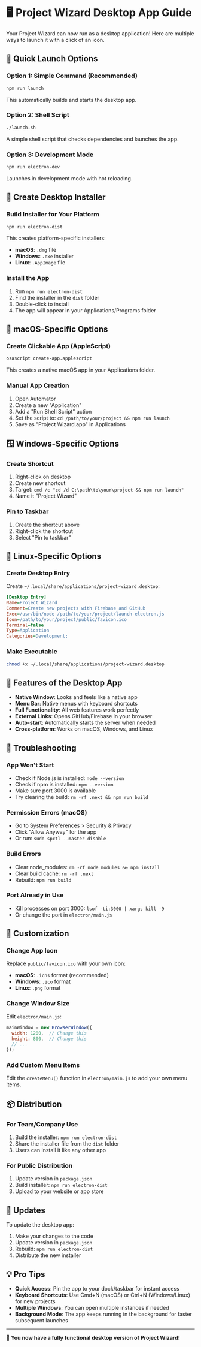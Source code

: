 # 🖥️ Project Wizard Desktop App Guide

Your Project Wizard can now run as a desktop application! Here are multiple ways to launch it with a click of an icon.

## 🚀 Quick Launch Options

### Option 1: Simple Command (Recommended)
```bash
npm run launch
```
This automatically builds and starts the desktop app.

### Option 2: Shell Script
```bash
./launch.sh
```
A simple shell script that checks dependencies and launches the app.

### Option 3: Development Mode
```bash
npm run electron-dev
```
Launches in development mode with hot reloading.

## 📱 Create Desktop Installer

### Build Installer for Your Platform
```bash
npm run electron-dist
```

This creates platform-specific installers:
- **macOS**: `.dmg` file
- **Windows**: `.exe` installer  
- **Linux**: `.AppImage` file

### Install the App
1. Run `npm run electron-dist`
2. Find the installer in the `dist` folder
3. Double-click to install
4. The app will appear in your Applications/Programs folder

## 🍎 macOS-Specific Options

### Create Clickable App (AppleScript)
```bash
osascript create-app.applescript
```
This creates a native macOS app in your Applications folder.

### Manual App Creation
1. Open Automator
2. Create a new "Application"
3. Add a "Run Shell Script" action
4. Set the script to: `cd /path/to/your/project && npm run launch`
5. Save as "Project Wizard.app" in Applications

## 🪟 Windows-Specific Options

### Create Shortcut
1. Right-click on desktop
2. Create new shortcut
3. Target: `cmd /c "cd /d C:\path\to\your\project && npm run launch"`
4. Name it "Project Wizard"

### Pin to Taskbar
1. Create the shortcut above
2. Right-click the shortcut
3. Select "Pin to taskbar"

## 🐧 Linux-Specific Options

### Create Desktop Entry
Create `~/.local/share/applications/project-wizard.desktop`:
```ini
[Desktop Entry]
Name=Project Wizard
Comment=Create new projects with Firebase and GitHub
Exec=/usr/bin/node /path/to/your/project/launch-electron.js
Icon=/path/to/your/project/public/favicon.ico
Terminal=false
Type=Application
Categories=Development;
```

### Make Executable
```bash
chmod +x ~/.local/share/applications/project-wizard.desktop
```

## 🎯 Features of the Desktop App

- **Native Window**: Looks and feels like a native app
- **Menu Bar**: Native menus with keyboard shortcuts
- **Full Functionality**: All web features work perfectly
- **External Links**: Opens GitHub/Firebase in your browser
- **Auto-start**: Automatically starts the server when needed
- **Cross-platform**: Works on macOS, Windows, and Linux

## 🔧 Troubleshooting

### App Won't Start
- Check if Node.js is installed: `node --version`
- Check if npm is installed: `npm --version`
- Make sure port 3000 is available
- Try clearing the build: `rm -rf .next && npm run build`

### Permission Errors (macOS)
- Go to System Preferences > Security & Privacy
- Click "Allow Anyway" for the app
- Or run: `sudo spctl --master-disable`

### Build Errors
- Clear node_modules: `rm -rf node_modules && npm install`
- Clear build cache: `rm -rf .next`
- Rebuild: `npm run build`

### Port Already in Use
- Kill processes on port 3000: `lsof -ti:3000 | xargs kill -9`
- Or change the port in `electron/main.js`

## 🎨 Customization

### Change App Icon
Replace `public/favicon.ico` with your own icon:
- **macOS**: `.icns` format (recommended)
- **Windows**: `.ico` format
- **Linux**: `.png` format

### Change Window Size
Edit `electron/main.js`:
```javascript
mainWindow = new BrowserWindow({
  width: 1200,  // Change this
  height: 800,  // Change this
  // ...
});
```

### Add Custom Menu Items
Edit the `createMenu()` function in `electron/main.js` to add your own menu items.

## 📦 Distribution

### For Team/Company Use
1. Build the installer: `npm run electron-dist`
2. Share the installer file from the `dist` folder
3. Users can install it like any other app

### For Public Distribution
1. Update version in `package.json`
2. Build installer: `npm run electron-dist`
3. Upload to your website or app store

## 🔄 Updates

To update the desktop app:
1. Make your changes to the code
2. Update version in `package.json`
3. Rebuild: `npm run electron-dist`
4. Distribute the new installer

## 💡 Pro Tips

- **Quick Access**: Pin the app to your dock/taskbar for instant access
- **Keyboard Shortcuts**: Use Cmd+N (macOS) or Ctrl+N (Windows/Linux) for new projects
- **Multiple Windows**: You can open multiple instances if needed
- **Background Mode**: The app keeps running in the background for faster subsequent launches

---

**🎉 You now have a fully functional desktop version of Project Wizard!** 